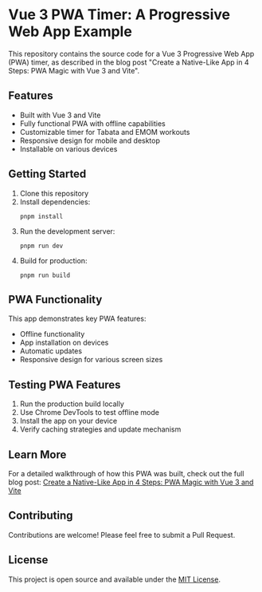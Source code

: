 # Vue 3 PWA Timer: A Progressive Web App Example

This repository contains the source code for a Vue 3 Progressive Web App (PWA) timer, as described in the blog post "Create a Native-Like App in 4 Steps: PWA Magic with Vue 3 and Vite".

## Features

- Built with Vue 3 and Vite
- Fully functional PWA with offline capabilities
- Customizable timer for Tabata and EMOM workouts
- Responsive design for mobile and desktop
- Installable on various devices

## Getting Started

1. Clone this repository
2. Install dependencies:
   ```
   pnpm install
   ```
3. Run the development server:
   ```
   pnpm run dev
   ```
4. Build for production:
   ```
   pnpm run build
   ```

## PWA Functionality

This app demonstrates key PWA features:

- Offline functionality
- App installation on devices
- Automatic updates
- Responsive design for various screen sizes

## Testing PWA Features

1. Run the production build locally
2. Use Chrome DevTools to test offline mode
3. Install the app on your device
4. Verify caching strategies and update mechanism

## Learn More

For a detailed walkthrough of how this PWA was built, check out the full blog post: [Create a Native-Like App in 4 Steps: PWA Magic with Vue 3 and Vite](link-to-your-blog-post)

## Contributing

Contributions are welcome! Please feel free to submit a Pull Request.

## License

This project is open source and available under the [MIT License](LICENSE).
